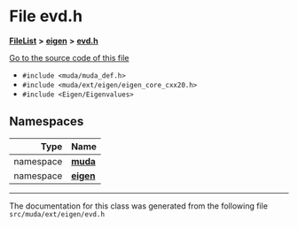 

# File evd.h



[**FileList**](files.md) **>** [**eigen**](dir_373cdbe7548ceaaa1c4b365fecb08d35.md) **>** [**evd.h**](evd_8h.md)

[Go to the source code of this file](evd_8h_source.md)



* `#include <muda/muda_def.h>`
* `#include <muda/ext/eigen/eigen_core_cxx20.h>`
* `#include <Eigen/Eigenvalues>`













## Namespaces

| Type | Name |
| ---: | :--- |
| namespace | [**muda**](namespacemuda.md) <br> |
| namespace | [**eigen**](namespacemuda_1_1eigen.md) <br> |





















































------------------------------
The documentation for this class was generated from the following file `src/muda/ext/eigen/evd.h`

